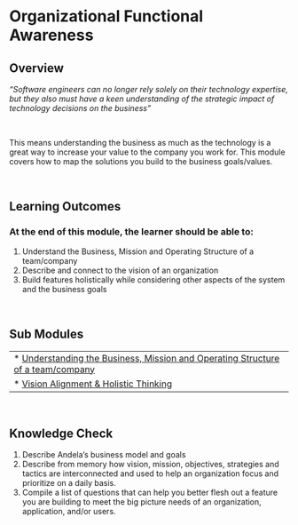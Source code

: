 # **Organizational Functional Awareness**

## **Overview**

<i> “Software engineers can no longer rely solely on their technology expertise, but they also must have a keen understanding of the strategic impact of technology decisions on the business” </i>

<br />

This means understanding the business as much as the technology is a great way to increase your value to the company you work for. This module covers how to map the solutions you build to the business goals/values.

<br />


## **Learning Outcomes**
### **At the end of this module, the learner should be able to:**
1. Understand the Business, Mission and Operating Structure of a team/company
2. Describe and connect to the vision of an organization
3. Build features holistically while considering other aspects of the system and the business goals


<br />

## **Sub Modules**
                       
|                          |
| ------------------------ |
| * [Understanding the Business, Mission and Operating Structure of a team/company](..0/Understand-business-submodule.md)  |
| * [Vision Alignment & Holistic Thinking](..0/Vision-alignment-Submodule.md)                        |

<br />

## **Knowledge Check**
1. Describe Andela’s business model and goals
2. Describe from memory how vision, mission, objectives, strategies and tactics are interconnected and used to help an organization focus and prioritize on a daily basis.
3. Compile a list of questions that can help you better flesh out a feature you are building to meet the big picture needs of an organization, application, and/or users.
